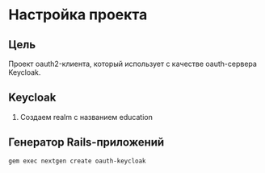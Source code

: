 # Настройка проекта

## Цель

Проект oauth2-клиента, который использует с качестве oauth-сервера Keycloak.

## Keycloak

1. Создаем realm с названием education

## Генератор Rails-приложений

```
gem exec nextgen create oauth-keycloak
```
